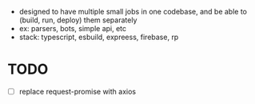 - designed to have multiple small jobs in one codebase, and be able to (build, run, deploy) them separately
- ex: parsers, bots, simple api, etc
- stack: typescript, esbuild, expreess, firebase, rp

# TODO

- [ ] replace request-promise with axios
